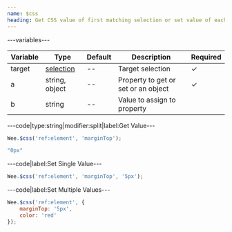 ```yaml
---
name: $css
heading: Get CSS value of first matching selection or set value of each matching selection
---
```


---variables---

| Variable | Type | Default | Description | Required |
| -- | -- | -- | -- | -- |
| target | [selection](/script#selection) | -- | Target selection | ✓ |
| a | string, object | -- | Property to get or set or an object | ✓ |
| b | string | -- | Value to assign to property ||

---code|type:string|modifier:split|label:Get Value---

```javascript
Wee.$css('ref:element', 'marginTop');
```

```javascript
"0px"
```

---code|label:Set Single Value---

```javascript
Wee.$css('ref:element', 'marginTop', '5px');
```

---code|label:Set Multiple Values---

```javascript
Wee.$css('ref:element', {
	marginTop: '5px',
	color: 'red'
});
```